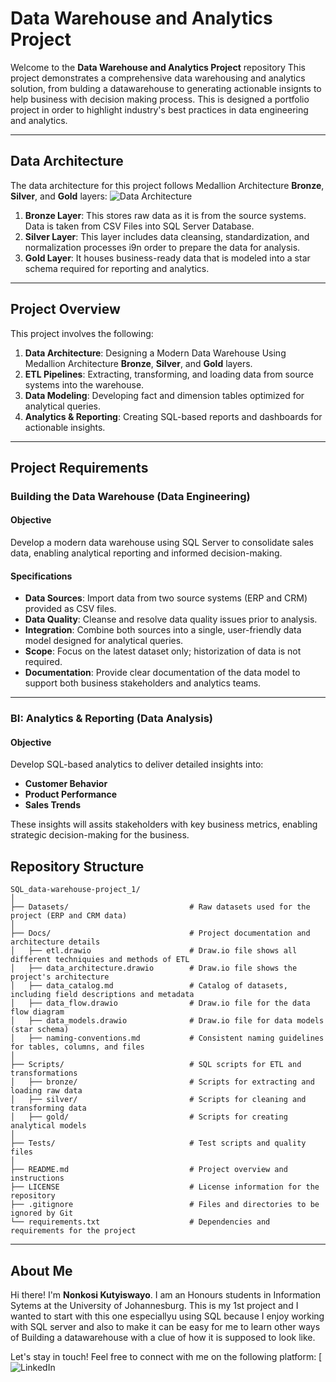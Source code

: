 # Data Warehouse and Analytics Project

Welcome to the **Data Warehouse and Analytics Project** repository
This project demonstrates a comprehensive data warehousing and analytics solution, from bulding a datawarehouse to generating actionable insignts to help business with decision making process. This is designed a portfolio project in order to highlight industry's best practices in data engineering and analytics.

----
## Data Architecture

The data architecture for this project follows Medallion Architecture **Bronze**, **Silver**, and **Gold** layers:
![Data Architecture](docs/data_architecture.png)

1. **Bronze Layer**: This stores raw data as it is from the source systems. Data is taken from CSV Files into SQL Server Database.
2. **Silver Layer**: This layer includes data cleansing, standardization, and normalization processes i9n order to prepare the data for analysis.
3. **Gold Layer**: It houses business-ready data that is modeled into a star schema required for reporting and analytics.

---
## Project Overview

This project involves the following:

1. **Data Architecture**: Designing a Modern Data Warehouse Using Medallion Architecture **Bronze**, **Silver**, and **Gold** layers.
2. **ETL Pipelines**: Extracting, transforming, and loading data from source systems into the warehouse.
3. **Data Modeling**: Developing fact and dimension tables optimized for analytical queries.
4. **Analytics & Reporting**: Creating SQL-based reports and dashboards for actionable insights.

---
## Project Requirements

### Building the Data Warehouse (Data Engineering)

#### Objective
Develop a modern data warehouse using SQL Server to consolidate sales data, enabling analytical reporting and informed decision-making.

#### Specifications
- **Data Sources**: Import data from two source systems (ERP and CRM) provided as CSV files.
- **Data Quality**: Cleanse and resolve data quality issues prior to analysis.
- **Integration**: Combine both sources into a single, user-friendly data model designed for analytical queries.
- **Scope**: Focus on the latest dataset only; historization of data is not required.
- **Documentation**: Provide clear documentation of the data model to support both business stakeholders and analytics teams.

---
### BI: Analytics & Reporting (Data Analysis)

#### Objective
Develop SQL-based analytics to deliver detailed insights into:
- **Customer Behavior**
- **Product Performance**
- **Sales Trends**

These insights will assits stakeholders with key business metrics, enabling strategic decision-making for the business.  

## Repository Structure
```
SQL_data-warehouse-project_1/
│
├── Datasets/                           # Raw datasets used for the project (ERP and CRM data)
│
├── Docs/                               # Project documentation and architecture details
│   ├── etl.drawio                      # Draw.io file shows all different techniquies and methods of ETL
│   ├── data_architecture.drawio        # Draw.io file shows the project's architecture
│   ├── data_catalog.md                 # Catalog of datasets, including field descriptions and metadata
│   ├── data_flow.drawio                # Draw.io file for the data flow diagram
│   ├── data_models.drawio              # Draw.io file for data models (star schema)
│   ├── naming-conventions.md           # Consistent naming guidelines for tables, columns, and files
│
├── Scripts/                            # SQL scripts for ETL and transformations
│   ├── bronze/                         # Scripts for extracting and loading raw data
│   ├── silver/                         # Scripts for cleaning and transforming data
│   ├── gold/                           # Scripts for creating analytical models
│
├── Tests/                              # Test scripts and quality files
│
├── README.md                           # Project overview and instructions
├── LICENSE                             # License information for the repository
├── .gitignore                          # Files and directories to be ignored by Git
└── requirements.txt                    # Dependencies and requirements for the project
```
---
## About Me

Hi there! I'm **Nonkosi Kutyiswayo**. I am an Honours students in Information Sytems at the University of Johannesburg. This is my 1st project and I wanted to start with this one especiallyu using SQL because I enjoy working with SQL server and also to make it can be easy for me to learn other ways of Building a datawarehouse with a clue of how it is supposed to look like. 

Let's stay in touch! Feel free to connect with me on the following platform:
[![LinkedIn](https://www.linkedin.com/in/nonkosi-kutyiswayo-1b109a268/)


